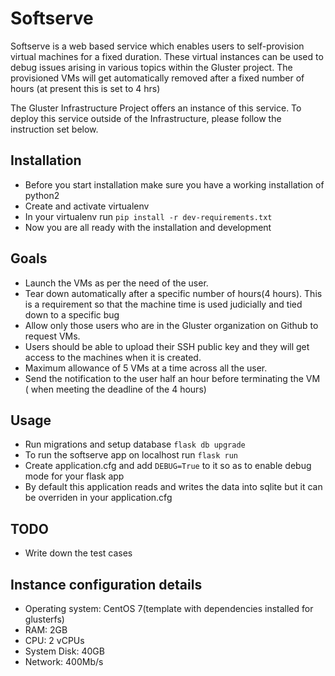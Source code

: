# Softserve
Softserve is a web based service which enables users to self-provision virtual machines for a fixed duration. These virtual instances can be used to debug issues arising in various topics within the Gluster project. The provisioned VMs will get automatically removed after a fixed number of hours (at present this is set to 4 hrs)

The Gluster Infrastructure Project offers an instance of this service. To deploy this service outside of the Infrastructure, please follow the instruction set below.

## Installation
* Before you start installation make sure you have a working installation of python2
* Create and activate virtualenv
* In your virtualenv run ```pip install -r dev-requirements.txt```
* Now you are all ready with the installation and development

## Goals
* Launch the VMs as per the need of the user.
* Tear down automatically after a specific number of hours(4 hours). This is a requirement so that the machine time is used judicially and tied down to a specific bug
* Allow only those users who are in the Gluster organization on Github to request VMs.
* Users should be able to upload their SSH public key and they will get access to the machines when it is created.
* Maximum allowance of 5 VMs at a time across all the user.
* Send the notification to the user half an hour before terminating the VM ( when meeting the deadline of the 4 hours)

## Usage
* Run migrations and setup database `flask db upgrade`
* To run the softserve app on localhost run `flask run`
* Create application.cfg and add `DEBUG=True` to it so as to enable debug mode for your flask app
* By default this application reads and writes the data into sqlite but it can be overriden in your application.cfg

## TODO
* Write down the test cases

## Instance configuration details
* Operating system: CentOS 7(template with dependencies installed for glusterfs)
* RAM: 2GB
* CPU: 2 vCPUs
* System Disk: 40GB
* Network: 400Mb/s

